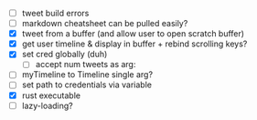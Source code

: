 - [ ] tweet build errors
- [ ] markdown cheatsheet can be pulled easily? 
- [x] tweet from a buffer (and allow user to open scratch buffer)
- [x] get user timeline & display in buffer + rebind scrolling keys? 
- [x] set cred globally (duh)
  - [ ] accept num tweets as arg:
- [ ] myTimeline to Timeline single arg?
- [ ] set path to credentials via variable
- [x] rust executable
- [ ] lazy-loading?
